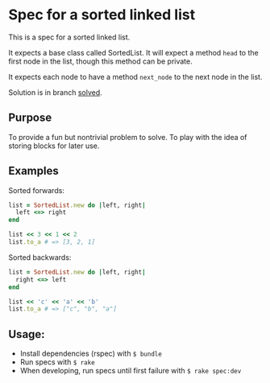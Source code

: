 Spec for a sorted linked list
=============================

This is a spec for a sorted linked list.

It expects a base class called SortedList. It will expect a method `head`
to the first node in the list, though this method can be private.

It expects each node to have a method `next_node` to the next node in the list.

Solution is in branch [solved](https://github.com/JoshCheek/sorted_list.rb/tree/solved).

Purpose
-------

To provide a fun but nontrivial problem to solve. To play with the idea of
storing blocks for later use.

Examples
--------

Sorted forwards:

```ruby
list = SortedList.new do |left, right|
  left <=> right
end

list << 3 << 1 << 2
list.to_a # => [3, 2, 1]
```

Sorted backwards:
```ruby
list = SortedList.new do |left, right|
  right <=> left
end

list << 'c' << 'a' << 'b'
list.to_a # => ["c", "b", "a"]
```

Usage:
------

* Install dependencies (rspec) with `$ bundle`
* Run specs with `$ rake`
* When developing, run specs until first failure with `$ rake spec:dev`
